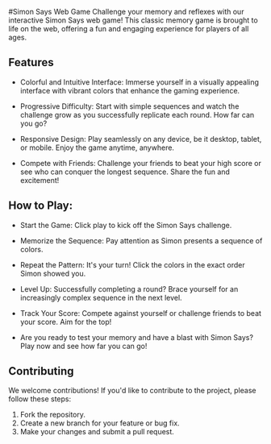 #Simon Says Web Game
Challenge your memory and reflexes with our interactive Simon Says web game! This classic memory game is brought to life on the web, offering a fun and engaging experience for players of all ages.

## Features
 - Colorful and Intuitive Interface: Immerse yourself in a visually appealing interface with vibrant colors that enhance the gaming experience.

- Progressive Difficulty: Start with simple sequences and watch the challenge grow as you successfully replicate each round. How far can you go?

- Responsive Design: Play seamlessly on any device, be it desktop, tablet, or mobile. Enjoy the game anytime, anywhere.

- Compete with Friends: Challenge your friends to beat your high score or see who can conquer the longest sequence. Share the fun and excitement!

## How to Play:
- Start the Game: Click play to kick off the Simon Says challenge.

- Memorize the Sequence: Pay attention as Simon presents a sequence of colors.

- Repeat the Pattern: It's your turn! Click the colors in the exact order Simon showed you.

- Level Up: Successfully completing a round? Brace yourself for an increasingly complex sequence in the next level.

- Track Your Score: Compete against yourself or challenge friends to beat your score. Aim for the top!

- Are you ready to test your memory and have a blast with Simon Says? Play now and see how far you can go!

## Contributing

We welcome contributions! If you'd like to contribute to the project, please follow these steps:

1. Fork the repository.
2. Create a new branch for your feature or bug fix.
3. Make your changes and submit a pull request.


